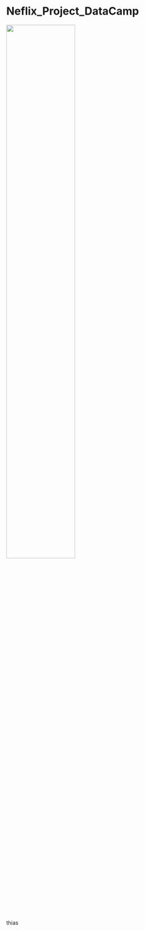 # Neflix_Project_DataCamp
<img src='https://help.nflxext.com/43e0db2f-fea0-4308-bfb9-09f2a88f6ee4_what_is_netflix_1_en.png' width=60%>

thias
